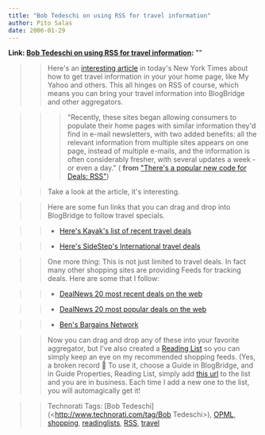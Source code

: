 ```yaml
---
title: "Bob Tedeschi on using RSS for travel information"
author: Pito Salas
date: 2006-01-29
---
```


**Link: [Bob Tedeschi on using RSS for travel information](None):** ""


>>

>> Here's an [interesting
article](<http://www.nytimes.com/2006/01/29/travel/29prac.html?ei=5088&en=ccb135d1ead1e480&ex=1296190800&adxnnl=1&partner=rssnyt&emc=rss&adxnnlx=1138540124-7iEb+OfxwPPWunCmchZ5ng>)
in today's New York Times about how to get travel information in your your
home page, like My Yahoo and others. This all hinges on RSS of course, which
means you can bring your travel information into BlogBridge and other
aggregators.

>>

>>> "Recently, these sites began allowing consumers to populate their home
pages with similar information they'd find in e-mail newsletters, with two
added benefits: all the relevant information from multiple sites appears on
one page, instead of multiple e-mails, and the information is often
considerably fresher, with several updates a week - or even a day." ( **from**
["There's a popular new code for Deals:
RSS"](<http://www.nytimes.com/2006/01/29/travel/29prac.html?ei=5088&en=ccb135d1ead1e480&ex=1296190800&adxnnl=1&partner=rssnyt&emc=rss&adxnnlx=1138540124-7iEb+OfxwPPWunCmchZ5ng>))

>>

>> Take a look at the article, it's interesting.

>>

>> Here are some fun links that you can drag and drop into BlogBridge to
follow travel specials.

>>

>>   * [Here's Kayak's list of recent travel
deals](<http://www.kayak.com/h/rss/deals>)

>>

>>   * [Here's SideStep's International travel
deals](<http://www.sidestep.com/rssfeeds/travelfinds_flights_international.xml>)

>>

>>

>>

>> One more thing: This is not just limited to travel deals. In fact many
other shopping sites are providing Feeds for tracking deals. Here are some
that I follow:

>>

>>   * [DealNews 20 most recent deals on the
web](<http://content.dealnews.com/dealnews/rss/last-twenty.xml>)

>>

>>   * [DealNews 20 most popular deals on the
web](<http://content.dealnews.com/dealnews/rss/popular.xml>)

>>

>>   * [Ben's Bargains Network](<http://bensbargains.net/rss.xml>)

>>

>>

>>

>> Now you can drag and drop any of these into your favorite aggregator, but
I've also created a [Reading
List](<http://www.blogbridge.com/rl/291/Pito%27s+Shipping+List.opml>) so you
can simply keep an eye on my recommended shopping feeds. (Yes, a broken record
🙂 To use it, choose a Guide in BlogBridge, and in Guide Properties, Reading
List, simply add [this
url](<http://www.blogbridge.com/rl/291/Pito%27s+Shipping+List.opml>) to the
list and you are in business. Each time I add a new one to the list, you will
automagically get it!

>>

>> Technorati Tags: [Bob Tedeschi](<http://www.technorati.com/tag/Bob
Tedeschi>), [OPML](<http://www.technorati.com/tag/OPML>),
[shopping](<http://www.technorati.com/tag/shopping>),
[readinglists](<http://www.technorati.com/tag/readinglists>),
[RSS](<http://www.technorati.com/tag/RSS>),
[travel](<http://www.technorati.com/tag/travel>)


